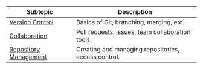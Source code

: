 | Subtopic                                 | Description                                               |
|------------------------------------------|-----------------------------------------------------------|
| [Version Control](#)                     | Basics of Git, branching, merging, etc.                   |
| [Collaboration](#)                       | Pull requests, issues, team collaboration tools.          |
| [Repository Management](#)               | Creating and managing repositories, access control.       |

